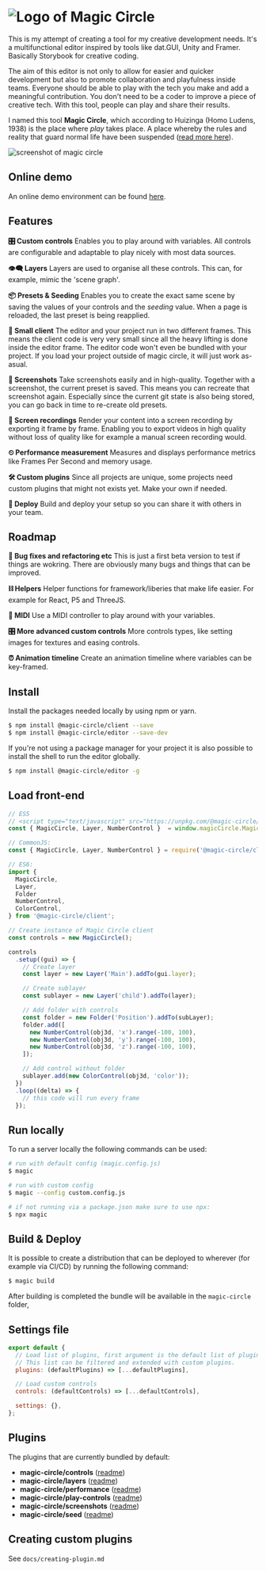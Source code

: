 # ![Logo of Magic Circle](https://raw.github.com/dpwoert/magic-circle/develop/docs/assets/logo.png)

This is my attempt of creating a tool for my creative development needs. It's a multifunctional editor inspired by tools like dat.GUI, Unity and Framer. Basically Storybook for creative coding.

The aim of this editor is not only to allow for easier and quicker development but also to promote collaboration and playfulness inside teams. Everyone should be able to play with the tech you make and add a meaningful contribution. You don't need to be a coder to improve a piece of creative tech. With this tool, people can play and share their results.

I named this tool **Magic Circle**, which according to Huizinga (Homo Ludens, 1938) is the place where _play_ takes place. A place whereby the rules and reality that guard normal life have been suspended ([read more here](https://uxdesign.cc/why-play-can-improve-the-interdisciplinary-collaboration-in-your-team-8d7fd1ce32f8)).

![screenshot of magic circle](https://raw.github.com/dpwoert/magic-circle/develop/docs/assets/screenshot.png)

## Online demo

An online demo environment can be found [here](https://magic-circle.dev/).

## Features

**🎛 Custom controls** Enables you to play around with variables. All controls are configurable and adaptable to play nicely with most data sources.

**👁‍🗨 Layers** Layers are used to organise all these controls. This can, for example, mimic the 'scene graph'.

**📦 Presets & Seeding** Enables you to create the exact same scene by saving the values of your controls and the _seeding_ value. When a page is reloaded, the last preset is being reapplied.

**🐥 Small client** The editor and your project run in two different frames. This means the client code is very very small since all the heavy lifting is done inside the editor frame. The editor code won't even be bundled with your project. If you load your project outside of magic circle, it will just work as-asual.

**📸 Screenshots** Take screenshots easily and in high-quality. Together with a screenshot, the current preset is saved. This means you can recreate that screenshot again. Especially since the current git state is also being stored, you can go back in time to re-create old presets.

**🎥 Screen recordings** Render your content into a screen recording by exporting it frame by frame. Enabling you to export videos in high quality without loss of quality like for example a manual screen recording would.

**⏲ Performance measurement** Measures and displays performance metrics like Frames Per Second and memory usage.

**🛠 Custom plugins** Since all projects are unique, some projects need custom plugins that might not exists yet. Make your own if needed.

**🚀 Deploy** Build and deploy your setup so you can share it with others in your team.

## Roadmap

**🐞 Bug fixes and refactoring etc** This is just a first beta version to test if things are wokring. There are obviously many bugs and things that can be improved.

**⛓ Helpers** Helper functions for framework/liberies that make life easier. For example for React, P5 and ThreeJS.

**🎹 MIDI** Use a MIDI controller to play around with your variables.

**🎛 More advanced custom controls** More controls types, like setting images for textures and easing controls.

**⏰ Animation timeline** Create an animation timeline where variables can be key-framed.

## Install

Install the packages needed locally by using npm or yarn.

```sh
$ npm install @magic-circle/client --save
$ npm install @magic-circle/editor --save-dev
```

If you're not using a package manager for your project it is also possible to install the shell to run the editor globally.

```sh
$ npm install @magic-circle/editor -g
```

## Load front-end

```js
// ES5
// <script type="text/javascript" src="https://unpkg.com/@magic-circle/client/dist/magic-circle.min.js"></script>
const { MagicCircle, Layer, NumberControl }  = window.magicCircle.MagicCircle;

// CommonJS:
const { MagicCircle, Layer, NumberControl } = require('@magic-circle/client');

// ES6:
import {
  MagicCircle,
  Layer,
  Folder
  NumberControl,
  ColorControl,
} from '@magic-circle/client';

// Create instance of Magic Circle client
const controls = new MagicCircle();

controls
  .setup((gui) => {
    // Create layer
    const layer = new Layer('Main').addTo(gui.layer);

    // Create sublayer
    const sublayer = new Layer('child').addTo(layer);

    // Add folder with controls
    const folder = new Folder('Position').addTo(subLayer);
    folder.add([
      new NumberControl(obj3d, 'x').range(-100, 100),
      new NumberControl(obj3d, 'y').range(-100, 100),
      new NumberControl(obj3d, 'z').range(-100, 100),
    ]);

    // Add control without folder
    sublayer.add(new ColorControl(obj3d, 'color'));
  })
  .loop((delta) => {
    // this code will run every frame
  });
```

## Run locally

To run a server locally the following commands can be used:

```sh
# run with default config (magic.config.js)
$ magic

# run with custom config
$ magic --config custom.config.js

# if not running via a package.json make sure to use npx:
$ npx magic
```

## Build & Deploy

It is possible to create a distribution that can be deployed to wherever (for example via CI/CD) by running the following command:

```sh
$ magic build
```

After building is completed the bundle will be available in the `magic-circle` folder,

## Settings file

```js
export default {
  // Load list of plugins, first argument is the default list of plugins
  // This list can be filtered and extended with custom plugins.
  plugins: (defaultPlugins) => [...defaultPlugins],

  // Load custom controls
  controls: (defaultControls) => [...defaultControls],

  settings: {},
};
```

## Plugins

The plugins that are currently bundled by default:

- **magic-circle/controls** ([readme](https://github.com/dpwoert/magic-circle/tree/master/plugins/controls))
- **magic-circle/layers** ([readme](https://github.com/dpwoert/magic-circle/tree/master/plugins/layers))
- **magic-circle/performance** ([readme](https://github.com/dpwoert/magic-circle/tree/master/plugins/performance))
- **magic-circle/play-controls** ([readme](https://github.com/dpwoert/magic-circle/tree/master/plugins/play-controls))
- **magic-circle/screenshots** ([readme](https://github.com/dpwoert/magic-circle/tree/master/plugins/screenshots))
- **magic-circle/seed** ([readme](https://github.com/dpwoert/magic-circle/tree/master/plugins/seed))

## Creating custom plugins

See `docs/creating-plugin.md`
